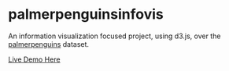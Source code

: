 # palmerpenguinsinfovis
An information visualization focused project, using d3.js, over the [palmerpenguins](https://allisonhorst.github.io/palmerpenguins/) dataset.

[Live Demo Here](https://alvaroqsaldanha.github.io/palmerpenguinsinfovis/)
